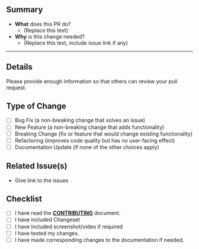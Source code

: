 ## Summary

- **What** does this PR do?
  - (Replace this text)
- **Why** is this change needed?
  - (Replace this text, include issue link if any)

---

## Details

Please provide enough information so that others can review your pull request.

## Type of Change

- [ ] Bug Fix (a non-breaking change that solves an issue)
- [ ] New Feature (a non-breaking change that adds functionality)
- [ ] Breaking Change (fix or feature that would change existing functionality)
- [ ] Refactoring (improves code quality but has no user-facing effect)
- [ ] Documentation Update (if none of the other choices apply)

## Related Issue(s)

- Give link to the issues

## Checklist

- [ ] I have read the **[CONTRIBUTING](CONTRIBUTING.md)** document.
- [ ] I have included Changeset
- [ ] I have included screenshot/video if required
- [ ] I have tested my changes.
- [ ] I have made corresponding changes to the documentation if needed.
